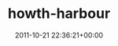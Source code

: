 ---
title:		"howth-harbour"
type:		"photos"
mediatype:		"upload"
location:		"TBC"
date:		"2011-10-21 22:36:21+00:00"
album:		"landscapes"
filename:		"howth-harbour.md"
series:		""
cl_public_id:		"landscapes/howth-harbour"
cl_version:		1497004722
format:		"tiff"
bytes:		5287616
width:		2560
height:		1440
colours:
- "#2E211A"
- "#7C5742"
- "#DFC7BE"
- "#C3977B"
- "#241B11"
- "#7F5757"
- "#876E6F"
- "#0F0603"
- "#806541"
- "#CBCBDC"
- "#362C2C"
- "#CEB07D"
exposure_mode:		"Manual"
program:		"Manual"
aperture:		"11.0"
focal_length:		"14.0 mm"
iso:		"100"
shutter_speed:		"145"
metering:		"Spot"
flash:		"Off, Did not fire"
white_balance:		"Custom"
colour_temp:		"2450"
has_crop:		"false"
orientation:		"Horizontal (normal)"
camera_model:		"NIKON D7000"
lens_info:		"11-16mm f/2.8"
artist:		"Matt Finucane"
x_resolution:		"300"
y_resolution:		"300"
---